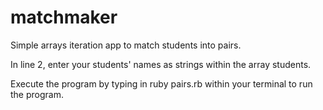 # matchmaker

Simple arrays iteration app to match students into pairs.

In line 2, enter your students' names as strings within the array students.

Execute the program by typing in ruby pairs.rb within your terminal to run the program. 
